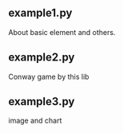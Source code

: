 example1.py
---

About basic element and others.

example2.py
---
Conway game by this lib

example3.py
---
image and chart
